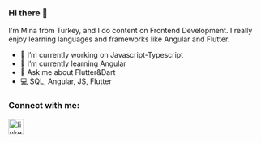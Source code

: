 ### Hi there 👋

I'm Mina from Turkey, and I do content on Frontend Development. I really enjoy learning languages and frameworks like Angular and Flutter.

- 🔭 I’m currently working on Javascript-Typescript
- 🌱 I’m currently learning Angular
- 💬 Ask me about Flutter&Dart
- 💻 SQL, Angular, JS, Flutter

### Connect with me:
[<img src='https://cdn.jsdelivr.net/npm/simple-icons@3.0.1/icons/linkedin.svg' alt='linkedin' height='30'>](https://www.linkedin.com/in/aracmina/) 

